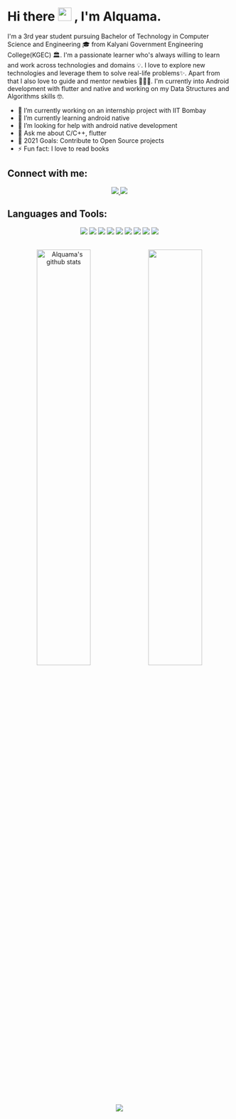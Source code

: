 # Hi there  <img src="https://raw.githubusercontent.com/MartinHeinz/MartinHeinz/master/wave.gif" width="30px"> , I'm Alquama. 


I'm a 3rd year student pursuing Bachelor of Technology in Computer Science and Engineering 🎓 from Kalyani Government Engineering College(KGEC) 🏛. I'm a passionate learner who's always willing to learn and work across technologies and domains 💡. I love to explore new technologies and leverage them to solve real-life problems✨. Apart from that I also love to guide and mentor newbies 👨🏻‍💻. I'm currently into Android development with flutter and native and working on my Data Structures and Algorithms skills 🤓.

  - 🔭 I’m currently working on an internship project with IIT Bombay
  - 🌱 I’m currently learning android native
  - 🤔 I’m looking for help with android native development
  - 💬 Ask me about C/C++, flutter
  - 🥅 2021 Goals: Contribute to Open Source projects
  - ⚡ Fun fact: I love to read books

  <!--- 👯 I’m looking to collaborate on ... -->
    



## Connect with me: 

<p align = "center">
  
  
  
  <a href ="https://www.linkedin.com/in/alquama00s">
    <img src = "https://img.shields.io/badge/LinkedIn-0077B5?style=for-the-badge&logo=linkedin&logoColor=white"/>
  </a>
  <a href ="mailto:alquamasalim000@gmail.com">
    <img src = "https://img.shields.io/badge/Gmail-D14836?style=for-the-badge&logo=gmail&logoColor=white"/>
  </a>
</p>


## Languages and Tools:
<p align="center">
<img src="https://img.shields.io/badge/C-1572B6?style=for-the-badge&logo=C&logoColor=white">

<img src="https://img.shields.io/badge/C%2B%2B-00599C?style=for-the-badge&logo=c%2B%2B&logoColor=white">
<img src="https://img.shields.io/badge/Flutter-02569B?style=for-the-badge&logo=flutter&logoColor=white">
<img src="https://img.shields.io/badge/Dart-0175C2?style=for-the-badge&logo=dart&logoColor=white">
<img src="https://img.shields.io/badge/React_Native-20232A?style=for-the-badge&logo=react&logoColor=61DAFB">

<img src="https://img.shields.io/badge/Markdown-000000?style=for-the-badge&logo=markdown&logoColor=white">
<img src="https://img.shields.io/badge/GitHub-000000?style=for-the-badge&logo=github&logoColor=white">
<img src="https://img.shields.io/badge/Linux-FCC624?style=for-the-badge&logo=linux&logoColor=black">

<img src="https://img.shields.io/badge/Vs_Code-0078D4?style=for-the-badge&logo=visual%20studio%20code&logoColor=white">


<br />
<br />

<p align="center">
<img width="49%" src="https://github-readme-stats.vercel.app/api?username=alquama00s&show_icons=true&include_all_commits=true&theme=radical" alt="Alquama's github stats" />

 <img width="49%" src="https://github-readme-streak-stats.herokuapp.com/?user=alquama00s&show_icons=true&locale=en&layout=compact&theme=radical&line_height=0" />
</p> 

<p align = "center"> 
<img src="https://activity-graph.herokuapp.com/graph?username=alquama00s&theme=redical">
</p> 